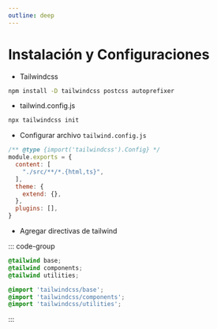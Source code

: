 ```yaml
---
outline: deep
---
```


# Instalación y Configuraciones

* Tailwindcss
```bash
npm install -D tailwindcss postcss autoprefixer
```

* tailwind.config.js
```bash
npx tailwindcss init
```

* Configurar archivo ``tailwind.config.js``
```js
/** @type {import('tailwindcss').Config} */
module.exports = {
  content: [
    "./src/**/*.{html,ts}",
  ],
  theme: {
    extend: {},
  },
  plugins: [],
}
```

* Agregar directivas de tailwind

::: code-group

```css [styles.css]
@tailwind base;
@tailwind components;
@tailwind utilities;
```

```scss [styles.scss]
@import 'tailwindcss/base';
@import 'tailwindcss/components';
@import 'tailwindcss/utilities';
```
:::
